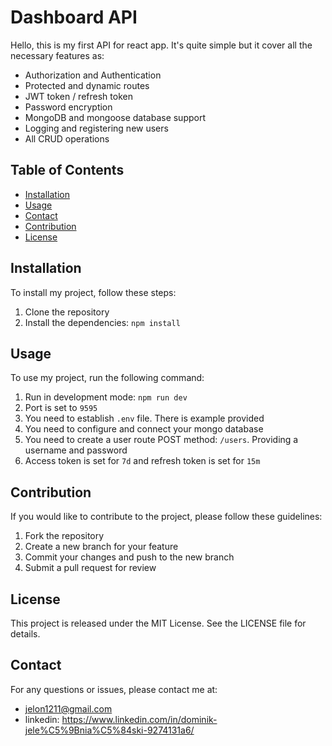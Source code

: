 # Dashboard API

Hello, this is my first API for react app. It's quite simple but it cover all the necessary features as:
- Authorization and Authentication
- Protected and dynamic routes
- JWT token / refresh token
- Password encryption
- MongoDB and mongoose database support
- Logging and registering new users
- All CRUD operations

## Table of Contents

- [Installation](#installation)
- [Usage](#usage)
- [Contact](#contact)
- [Contribution](#contribution)
- [License](#license)

## Installation

To install my project, follow these steps:

1. Clone the repository
2. Install the dependencies: `npm install`

## Usage

To use my project, run the following command:
1. Run in development mode: `npm run dev`
2. Port is set to `9595`
3. You need to establish `.env` file. There is example provided
4. You need to configure and connect your mongo database
5. You need to create a user route POST method: `/users`. Providing a username and password
6. Access token is set for `7d` and refresh token is set for `15m`

## Contribution
If you would like to contribute to the project, please follow these guidelines:

1. Fork the repository
2. Create a new branch for your feature
3. Commit your changes and push to the new branch
4. Submit a pull request for review

## License
This project is released under the MIT License. See the LICENSE file for details.

## Contact
For any questions or issues, please contact me at:
- jelon1211@gmail.com
- linkedin: https://www.linkedin.com/in/dominik-jele%C5%9Bnia%C5%84ski-9274131a6/
